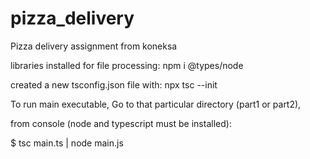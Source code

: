 # pizza_delivery
Pizza delivery assignment from koneksa

libraries installed for file processing:
npm i @types/node

created a new tsconfig.json file with: npx tsc --init

To run main executable,
Go to that particular directory (part1 or part2),

from console (node and typescript must be installed):

$ tsc main.ts | node main.js
